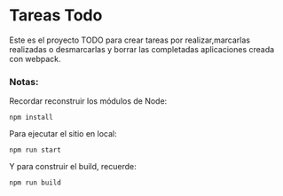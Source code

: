 # Tareas Todo

Este es el proyecto TODO para crear tareas por realizar,marcarlas realizadas o desmarcarlas y borrar las completadas
aplicaciones creada con webpack.

### Notas:
Recordar reconstruir los módulos de Node:
```
npm install
```

Para ejecutar el sitio en local:
```
npm run start
```

Y para construir el build, recuerde:
```
npm run build
```